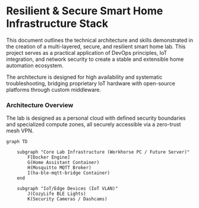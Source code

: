# Resilient & Secure Smart Home Infrastructure Stack

This document outlines the technical architecture and skills demonstrated in the creation of a multi-layered, secure, and resilient smart home lab. This project serves as a practical application of DevOps principles, IoT integration, and network security to create a stable and extensible home automation ecosystem.

The architecture is designed for high availability and systematic troubleshooting, bridging proprietary IoT hardware with open-source platforms through custom middleware.

### Architecture Overview

The lab is designed as a personal cloud with defined security boundaries and specialized compute zones, all securely accessible via a zero-trust mesh VPN.

```mermaid
graph TD

    subgraph "Core Lab Infrastructure (Workhorse PC / Future Server)"
        F[Docker Engine]
        G(Home Assistant Container)
        H(Mosquitto MQTT Broker)
        I(ha-ble-mqtt-bridge Container)
    end
    
    subgraph "IoT/Edge Devices (IoT VLAN)"
        J(CozyLife BLE Lights)
        K(Security Cameras / Dashcams)
